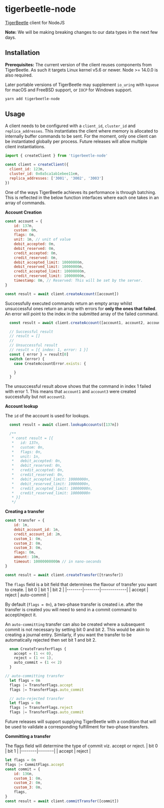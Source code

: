 # tigerbeetle-node
[TigerBeetle](https://github.com/coilhq/tigerbeetle) client for NodeJS

**Note:** We will be making breaking changes to our data types in the next few days. 

## Installation
**Prerequisites:** The current version of the client reuses components from TigerBeetle. As such it targets Linux kernel v5.6 or newer. Node >= 14.0.0 is also required.

Later portable versions of TigerBeetle may supplement `io_uring` with `kqueue` for macOS and FreeBSD support, or `IOCP` for Windows support.

```sh
yarn add tigerbeetle-node
```


## Usage
A client needs to be configured with a `client_id`, `cluster_id` and `replica_addresses`. This instantiates the client where memory is allocated to internally buffer commands to be sent. For the moment, only one client can be instantiated globally per process. Future releases will allow multiple client instantiations.
```js
import { createClient } from 'tigerbeetle-node'

const client = createClient({
  client_id: 123n,
  cluster_id: 0x0a5ca1ab1ebee11en,
  replica_addresses: ['3001', '3002', '3003']
})
```

One of the ways TigerBeetle achieves its performance is through batching. This is reflected in the below function interfaces where each one takes in an array of commands.

**Account Creation**

```js
const account = {
    id: 137n,
    custom: 0n,
    flags: 0n,
    unit: 1n, // unit of value
    debit_accepted: 0n,
    debit_reserved: 0n,
    credit_accepted: 0n,
    credit_reserved: 0n,
    debit_accepted_limit: 10000000n,
    debit_reserved_limit: 10000000n,
    credit_accepted_limit: 10000000n,
    credit_reserved_limit: 10000000n,
    timestamp: 0n, // Reserved: This will be set by the server.
}

const result = await client.createAccount([account])
```
Successfully executed commands return an empty array whilst unsuccessful ones return an array with errors for **only the ones that failed**. An error will point to the index in the submitted array of the failed command.
```js
  const result = await client.createAccount([account1, account2, account3])

  // Successful result
  // result = []
  //
  // Unsuccessful result
  // result = [{ index: 1, error: 1 }]
  const { error } = result[0]
  switch (error) {
    case CreateAccountError.exists: {

    }
  }
```
The unsuccessful result above shows that the command in index 1 failed with error 1. This means that `account1` and `account3` were created successfully but not `account2`.

**Account lookup**

The `id` of the account is used for lookups.
```js
  const result = await client.lookupAccounts([137n])

  /**
   * const result = [{
   *   id: 137n,
   *   custom: 0n,
   *   flags: 0n,
   *   unit: 1n,
   *   debit_accepted: 0n,
   *   debit_reserved: 0n,
   *   credit_accepted: 0n,
   *   credit_reserved: 0n,
   *   debit_accepted_limit: 10000000n,
   *   debit_reserved_limit: 10000000n,
   *   credit_accepted_limit: 10000000n,
   *   credit_reserved_limit: 10000000n
   * }]
   */
```

**Creating a transfer**
```js
const transfer = {
    id: 1n,
    debit_account_id: 1n,
    credit_account_id: 2n,
    custom_1: 0n,
    custom_2: 0n,
    custom_3: 0n,
    flags: 0n,
    amount: 10n,
    timeout: 10000000000n // in nano-seconds
}

const result = await client.createTransfer([transfer])
```
The `flags` field is a bit field that determines the flavour of transfer you want to create.
| bit 0  | bit 1  | bit 2       |
|--------|--------|-------------|
| accept | reject | auto-commit |

By default (`flags = 0n`), a two-phase transfer is created i.e. after the transfer is created you will need to send in a commit command to accept/reject it.

An `auto-committing` transfer can also be created where a subsequent commit is not necessary by setting bit 0 and bit 2. This would be akin to creating a journal entry. Similarly, if you want the transfer to be automatically rejected then set bit 1 and bit 2.
```js
  enum CreateTransferFlags {
    accept = (1 << 0),
    reject = (1 << 1),
    auto_commit = (1 << 2)
  }

// auto-committing transfer
  let flags = 0n
  flags |= TransferFlags.accept
  flags |= TransferFlags.auto_commit

  // auto-rejected transfer
  let flags = 0n
  flags |= TransferFlags.reject
  flags |= TransferFlags.auto_commit
```
Future releases will support supplying TigerBeetle with a condition that will be used to validate a corresponding fulfillment for two-phase transfers.

**Committing a transfer**

The flags field will determine the type of commit viz. accept or reject.
| bit 0  | bit 1  |
|--------|--------|
| accept | reject |
```js
let flags = 0n
flags |= CommitFlags.accept
const commit = {
    id: 136n,
    custom_1: 0n,
    custom_2: 0n,
    custom_3: 0n,
    flags,
}
const result = await client.commitTransfer([commit])
```
